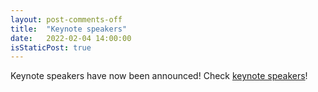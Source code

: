 ```yaml
---
layout: post-comments-off
title:  "Keynote speakers"
date:   2022-02-04 14:00:00
isStaticPost: true
---
```

Keynote speakers have now been announced! Check <a href="{{ site.baseurl }}/Programme/#keynote-speakers">keynote speakers</a>!                                                                                                       
